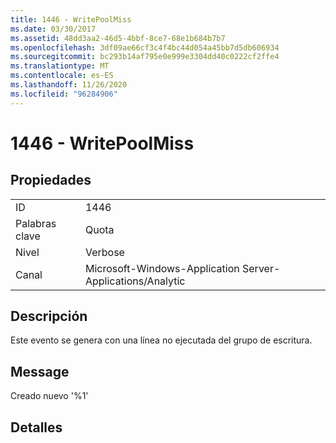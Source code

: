 ```yaml
---
title: 1446 - WritePoolMiss
ms.date: 03/30/2017
ms.assetid: 48dd3aa2-46d5-4bbf-8ce7-68e1b684b7b7
ms.openlocfilehash: 3df09ae66cf3c4f4bc44d054a45bb7d5db606934
ms.sourcegitcommit: bc293b14af795e0e999e3304dd40c0222cf2ffe4
ms.translationtype: MT
ms.contentlocale: es-ES
ms.lasthandoff: 11/26/2020
ms.locfileid: "96284906"
---
```

# <a name="1446---writepoolmiss"></a>1446 - WritePoolMiss

## <a name="properties"></a>Propiedades  
  
|||  
|-|-|  
|ID|1446|  
|Palabras clave|Quota|  
|Nivel|Verbose|  
|Canal|Microsoft-Windows-Application Server-Applications/Analytic|  
  
## <a name="description"></a>Descripción  

 Este evento se genera con una línea no ejecutada del grupo de escritura.  
  
## <a name="message"></a>Message  

 Creado nuevo '%1'  
  
## <a name="details"></a>Detalles
